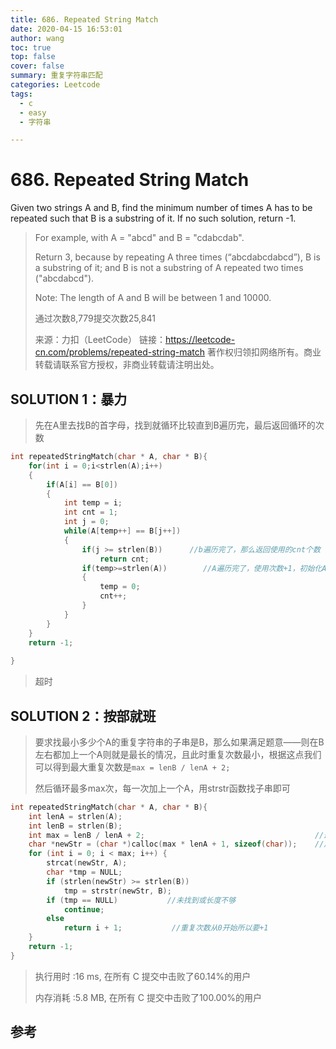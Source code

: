 ```yaml
---
title: 686. Repeated String Match 
date: 2020-04-15 16:53:01
author: wang
toc: true
top: false
cover: false
summary: 重复字符串匹配
categories: Leetcode
tags:
  - c
  - easy
  - 字符串

---
```


# 686. Repeated String Match

Given two strings A and B, find the minimum number of times A has to be repeated such that B is a substring of it. If no such solution, return -1.





> For example, with A = "abcd" and B = "cdabcdab".
>
> Return 3, because by repeating A three times (“abcdabcdabcd”), B is a substring of it; and B is not a substring of A repeated two times ("abcdabcd").
> 
>  Note:
>  The length of A and B will be between 1 and 10000.
>
> 通过次数8,779提交次数25,841
> 
>  来源：力扣（LeetCode）
>  链接：https://leetcode-cn.com/problems/repeated-string-match
> 著作权归领扣网络所有。商业转载请联系官方授权，非商业转载请注明出处。

## SOLUTION 1：暴力

> 先在A里去找B的首字母，找到就循环比较直到B遍历完，最后返回循环的次数

```c
int repeatedStringMatch(char * A, char * B){
    for(int i = 0;i<strlen(A);i++)
    {
        if(A[i] == B[0])
        {
            int temp = i;
            int cnt = 1;
            int j = 0;
            while(A[temp++] == B[j++])
            {
                if(j >= strlen(B))      //b遍历完了，那么返回使用的cnt个数
                    return cnt;
                if(temp>=strlen(A))        //A遍历完了，使用次数+1，初始化A的指针为开头
                {
                    temp = 0;
                    cnt++;
                }
            }
        }
    }
    return -1;
    
}
```

> 超时

## SOLUTION 2：按部就班

> 要求找最小多少个A的重复字符串的子串是B，那么如果满足题意——则在B左右都加上一个A则就是最长的情况，且此时重复次数最小，根据这点我们可以得到最大重复次数是`max = lenB / lenA + 2;`
>
> 然后循环最多max次，每一次加上一个A，用strstr函数找子串即可

```c++
int repeatedStringMatch(char * A, char * B){
    int lenA = strlen(A);
    int lenB = strlen(B);
    int max = lenB / lenA + 2;                                      //最大重复次数
    char *newStr = (char *)calloc(max * lenA + 1, sizeof(char));    //加末尾标识符
    for (int i = 0; i < max; i++) {
        strcat(newStr, A);
        char *tmp = NULL;
        if (strlen(newStr) >= strlen(B)) 
            tmp = strstr(newStr, B);
        if (tmp == NULL)           //未找到或长度不够
            continue;
        else
            return i + 1;           //重复次数从0开始所以要+1
    }
    return -1;
}

```

> 执行用时 :16 ms, 在所有 C 提交中击败了60.14%的用户
>
> 内存消耗 :5.8 MB, 在所有 C 提交中击败了100.00%的用户

## 参考

